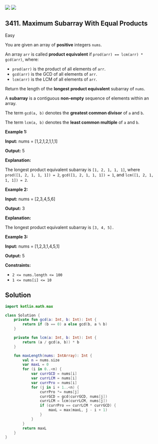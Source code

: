 [![](https://img.shields.io/github/stars/javadev/LeetCode-in-Kotlin?label=Stars&style=flat-square)](https://github.com/javadev/LeetCode-in-Kotlin)
[![](https://img.shields.io/github/forks/javadev/LeetCode-in-Kotlin?label=Fork%20me%20on%20GitHub%20&style=flat-square)](https://github.com/javadev/LeetCode-in-Kotlin/fork)

## 3411\. Maximum Subarray With Equal Products

Easy

You are given an array of **positive** integers `nums`.

An array `arr` is called **product equivalent** if `prod(arr) == lcm(arr) * gcd(arr)`, where:

*   `prod(arr)` is the product of all elements of `arr`.
*   `gcd(arr)` is the GCD of all elements of `arr`.
*   `lcm(arr)` is the LCM of all elements of `arr`.

Return the length of the **longest** **product equivalent** subarray of `nums`.

A **subarray** is a contiguous **non-empty** sequence of elements within an array.

The term `gcd(a, b)` denotes the **greatest common divisor** of `a` and `b`.

The term `lcm(a, b)` denotes the **least common multiple** of `a` and `b`.

**Example 1:**

**Input:** nums = [1,2,1,2,1,1,1]

**Output:** 5

**Explanation:**

The longest product equivalent subarray is `[1, 2, 1, 1, 1]`, where `prod([1, 2, 1, 1, 1]) = 2`, `gcd([1, 2, 1, 1, 1]) = 1`, and `lcm([1, 2, 1, 1, 1]) = 2`.

**Example 2:**

**Input:** nums = [2,3,4,5,6]

**Output:** 3

**Explanation:**

The longest product equivalent subarray is `[3, 4, 5].`

**Example 3:**

**Input:** nums = [1,2,3,1,4,5,1]

**Output:** 5

**Constraints:**

*   `2 <= nums.length <= 100`
*   `1 <= nums[i] <= 10`

## Solution

```kotlin
import kotlin.math.max

class Solution {
    private fun gcd(a: Int, b: Int): Int {
        return if (b == 0) a else gcd(b, a % b)
    }

    private fun lcm(a: Int, b: Int): Int {
        return (a / gcd(a, b)) * b
    }

    fun maxLength(nums: IntArray): Int {
        val n = nums.size
        var maxL = 0
        for (i in 0..<n) {
            var currGCD = nums[i]
            var currLCM = nums[i]
            var currPro = nums[i]
            for (j in i + 1..<n) {
                currPro *= nums[j]
                currGCD = gcd(currGCD, nums[j])
                currLCM = lcm(currLCM, nums[j])
                if (currPro == currLCM * currGCD) {
                    maxL = max(maxL, j - i + 1)
                }
            }
        }
        return maxL
    }
}
```